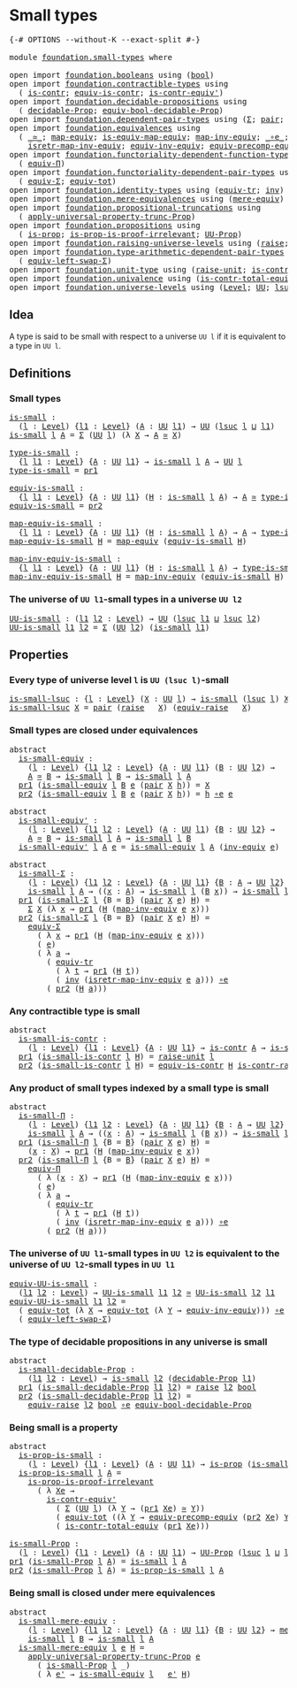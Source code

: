# Small types

<pre class="Agda"><a id="24" class="Symbol">{-#</a> <a id="28" class="Keyword">OPTIONS</a> <a id="36" class="Pragma">--without-K</a> <a id="48" class="Pragma">--exact-split</a> <a id="62" class="Symbol">#-}</a>

<a id="67" class="Keyword">module</a> <a id="74" href="foundation.small-types.html" class="Module">foundation.small-types</a> <a id="97" class="Keyword">where</a>

<a id="104" class="Keyword">open</a> <a id="109" class="Keyword">import</a> <a id="116" href="foundation.booleans.html" class="Module">foundation.booleans</a> <a id="136" class="Keyword">using</a> <a id="142" class="Symbol">(</a><a id="143" href="foundation.booleans.html#1170" class="Datatype">bool</a><a id="147" class="Symbol">)</a>
<a id="149" class="Keyword">open</a> <a id="154" class="Keyword">import</a> <a id="161" href="foundation.contractible-types.html" class="Module">foundation.contractible-types</a> <a id="191" class="Keyword">using</a>
  <a id="199" class="Symbol">(</a> <a id="201" href="foundation-core.contractible-types.html#1006" class="Function">is-contr</a><a id="209" class="Symbol">;</a> <a id="211" href="foundation-core.contractible-types.html#4311" class="Function">equiv-is-contr</a><a id="225" class="Symbol">;</a> <a id="227" href="foundation-core.contractible-types.html#3813" class="Function">is-contr-equiv&#39;</a><a id="242" class="Symbol">)</a>
<a id="244" class="Keyword">open</a> <a id="249" class="Keyword">import</a> <a id="256" href="foundation.decidable-propositions.html" class="Module">foundation.decidable-propositions</a> <a id="290" class="Keyword">using</a>
  <a id="298" class="Symbol">(</a> <a id="300" href="foundation.decidable-propositions.html#2018" class="Function">decidable-Prop</a><a id="314" class="Symbol">;</a> <a id="316" href="foundation.decidable-propositions.html#5320" class="Function">equiv-bool-decidable-Prop</a><a id="341" class="Symbol">)</a>
<a id="343" class="Keyword">open</a> <a id="348" class="Keyword">import</a> <a id="355" href="foundation.dependent-pair-types.html" class="Module">foundation.dependent-pair-types</a> <a id="387" class="Keyword">using</a> <a id="393" class="Symbol">(</a><a id="394" href="foundation-core.dependent-pair-types.html#515" class="Record">Σ</a><a id="395" class="Symbol">;</a> <a id="397" href="foundation-core.dependent-pair-types.html#588" class="InductiveConstructor">pair</a><a id="401" class="Symbol">;</a> <a id="403" href="foundation-core.dependent-pair-types.html#605" class="Field">pr1</a><a id="406" class="Symbol">;</a> <a id="408" href="foundation-core.dependent-pair-types.html#617" class="Field">pr2</a><a id="411" class="Symbol">)</a>
<a id="413" class="Keyword">open</a> <a id="418" class="Keyword">import</a> <a id="425" href="foundation.equivalences.html" class="Module">foundation.equivalences</a> <a id="449" class="Keyword">using</a>
  <a id="457" class="Symbol">(</a> <a id="459" href="foundation-core.equivalences.html#1621" class="Function Operator">_≃_</a><a id="462" class="Symbol">;</a> <a id="464" href="foundation-core.equivalences.html#1821" class="Function">map-equiv</a><a id="473" class="Symbol">;</a> <a id="475" href="foundation-core.equivalences.html#1876" class="Function">is-equiv-map-equiv</a><a id="493" class="Symbol">;</a> <a id="495" href="foundation-core.equivalences.html#5036" class="Function">map-inv-equiv</a><a id="508" class="Symbol">;</a> <a id="510" href="foundation-core.equivalences.html#7869" class="Function Operator">_∘e_</a><a id="514" class="Symbol">;</a> <a id="516" href="foundation-core.equivalences.html#5721" class="Function">inv-equiv</a><a id="525" class="Symbol">;</a>
    <a id="531" href="foundation-core.equivalences.html#5251" class="Function">isretr-map-inv-equiv</a><a id="551" class="Symbol">;</a> <a id="553" href="foundation.equivalences.html#15984" class="Function">equiv-inv-equiv</a><a id="568" class="Symbol">;</a> <a id="570" href="foundation.equivalences.html#17649" class="Function">equiv-precomp-equiv</a><a id="589" class="Symbol">)</a>
<a id="591" class="Keyword">open</a> <a id="596" class="Keyword">import</a> <a id="603" href="foundation.functoriality-dependent-function-types.html" class="Module">foundation.functoriality-dependent-function-types</a> <a id="653" class="Keyword">using</a>
  <a id="661" class="Symbol">(</a> <a id="663" href="foundation.functoriality-dependent-function-types.html#4227" class="Function">equiv-Π</a><a id="670" class="Symbol">)</a>
<a id="672" class="Keyword">open</a> <a id="677" class="Keyword">import</a> <a id="684" href="foundation.functoriality-dependent-pair-types.html" class="Module">foundation.functoriality-dependent-pair-types</a> <a id="730" class="Keyword">using</a>
  <a id="738" class="Symbol">(</a> <a id="740" href="foundation-core.functoriality-dependent-pair-types.html#10434" class="Function">equiv-Σ</a><a id="747" class="Symbol">;</a> <a id="749" href="foundation-core.functoriality-dependent-pair-types.html#6817" class="Function">equiv-tot</a><a id="758" class="Symbol">)</a>
<a id="760" class="Keyword">open</a> <a id="765" class="Keyword">import</a> <a id="772" href="foundation.identity-types.html" class="Module">foundation.identity-types</a> <a id="798" class="Keyword">using</a> <a id="804" class="Symbol">(</a><a id="805" href="foundation.identity-types.html#3840" class="Function">equiv-tr</a><a id="813" class="Symbol">;</a> <a id="815" href="foundation-core.identity-types.html#2729" class="Function">inv</a><a id="818" class="Symbol">)</a>
<a id="820" class="Keyword">open</a> <a id="825" class="Keyword">import</a> <a id="832" href="foundation.mere-equivalences.html" class="Module">foundation.mere-equivalences</a> <a id="861" class="Keyword">using</a> <a id="867" class="Symbol">(</a><a id="868" href="foundation.mere-equivalences.html#1402" class="Function">mere-equiv</a><a id="878" class="Symbol">)</a>
<a id="880" class="Keyword">open</a> <a id="885" class="Keyword">import</a> <a id="892" href="foundation.propositional-truncations.html" class="Module">foundation.propositional-truncations</a> <a id="929" class="Keyword">using</a>
  <a id="937" class="Symbol">(</a> <a id="939" href="foundation.propositional-truncations.html#5603" class="Function">apply-universal-property-trunc-Prop</a><a id="974" class="Symbol">)</a>
<a id="976" class="Keyword">open</a> <a id="981" class="Keyword">import</a> <a id="988" href="foundation.propositions.html" class="Module">foundation.propositions</a> <a id="1012" class="Keyword">using</a>
  <a id="1020" class="Symbol">(</a> <a id="1022" href="foundation-core.propositions.html#1309" class="Function">is-prop</a><a id="1029" class="Symbol">;</a> <a id="1031" href="foundation-core.propositions.html#3220" class="Function">is-prop-is-proof-irrelevant</a><a id="1058" class="Symbol">;</a> <a id="1060" href="foundation-core.propositions.html#1393" class="Function">UU-Prop</a><a id="1067" class="Symbol">)</a>
<a id="1069" class="Keyword">open</a> <a id="1074" class="Keyword">import</a> <a id="1081" href="foundation.raising-universe-levels.html" class="Module">foundation.raising-universe-levels</a> <a id="1116" class="Keyword">using</a> <a id="1122" class="Symbol">(</a><a id="1123" href="foundation.raising-universe-levels.html#964" class="Datatype">raise</a><a id="1128" class="Symbol">;</a> <a id="1130" href="foundation.raising-universe-levels.html#1541" class="Function">equiv-raise</a><a id="1141" class="Symbol">)</a>
<a id="1143" class="Keyword">open</a> <a id="1148" class="Keyword">import</a> <a id="1155" href="foundation.type-arithmetic-dependent-pair-types.html" class="Module">foundation.type-arithmetic-dependent-pair-types</a> <a id="1203" class="Keyword">using</a>
  <a id="1211" class="Symbol">(</a> <a id="1213" href="foundation-core.type-arithmetic-dependent-pair-types.html#10239" class="Function">equiv-left-swap-Σ</a><a id="1230" class="Symbol">)</a>
<a id="1232" class="Keyword">open</a> <a id="1237" class="Keyword">import</a> <a id="1244" href="foundation.unit-type.html" class="Module">foundation.unit-type</a> <a id="1265" class="Keyword">using</a> <a id="1271" class="Symbol">(</a><a id="1272" href="foundation.unit-type.html#1718" class="Function">raise-unit</a><a id="1282" class="Symbol">;</a> <a id="1284" href="foundation.unit-type.html#3278" class="Function">is-contr-raise-unit</a><a id="1303" class="Symbol">)</a>
<a id="1305" class="Keyword">open</a> <a id="1310" class="Keyword">import</a> <a id="1317" href="foundation.univalence.html" class="Module">foundation.univalence</a> <a id="1339" class="Keyword">using</a> <a id="1345" class="Symbol">(</a><a id="1346" href="foundation.univalence.html#1532" class="Function">is-contr-total-equiv</a><a id="1366" class="Symbol">)</a>
<a id="1368" class="Keyword">open</a> <a id="1373" class="Keyword">import</a> <a id="1380" href="foundation.universe-levels.html" class="Module">foundation.universe-levels</a> <a id="1407" class="Keyword">using</a> <a id="1413" class="Symbol">(</a><a id="1414" href="Agda.Primitive.html#597" class="Postulate">Level</a><a id="1419" class="Symbol">;</a> <a id="1421" href="foundation-core.universe-levels.html#235" class="Primitive">UU</a><a id="1423" class="Symbol">;</a> <a id="1425" href="Agda.Primitive.html#780" class="Primitive">lsuc</a><a id="1429" class="Symbol">;</a> <a id="1431" href="Agda.Primitive.html#810" class="Primitive Operator">_⊔_</a><a id="1434" class="Symbol">)</a>
</pre>
## Idea

A type is said to be small with respect to a universe `UU l` if it is equivalent to a type in `UU l`.

## Definitions

### Small types

<pre class="Agda"><a id="is-small"></a><a id="1594" href="foundation.small-types.html#1594" class="Function">is-small</a> <a id="1603" class="Symbol">:</a>
  <a id="1607" class="Symbol">(</a><a id="1608" href="foundation.small-types.html#1608" class="Bound">l</a> <a id="1610" class="Symbol">:</a> <a id="1612" href="Agda.Primitive.html#597" class="Postulate">Level</a><a id="1617" class="Symbol">)</a> <a id="1619" class="Symbol">{</a><a id="1620" href="foundation.small-types.html#1620" class="Bound">l1</a> <a id="1623" class="Symbol">:</a> <a id="1625" href="Agda.Primitive.html#597" class="Postulate">Level</a><a id="1630" class="Symbol">}</a> <a id="1632" class="Symbol">(</a><a id="1633" href="foundation.small-types.html#1633" class="Bound">A</a> <a id="1635" class="Symbol">:</a> <a id="1637" href="foundation-core.universe-levels.html#235" class="Primitive">UU</a> <a id="1640" href="foundation.small-types.html#1620" class="Bound">l1</a><a id="1642" class="Symbol">)</a> <a id="1644" class="Symbol">→</a> <a id="1646" href="foundation-core.universe-levels.html#235" class="Primitive">UU</a> <a id="1649" class="Symbol">(</a><a id="1650" href="Agda.Primitive.html#780" class="Primitive">lsuc</a> <a id="1655" href="foundation.small-types.html#1608" class="Bound">l</a> <a id="1657" href="Agda.Primitive.html#810" class="Primitive Operator">⊔</a> <a id="1659" href="foundation.small-types.html#1620" class="Bound">l1</a><a id="1661" class="Symbol">)</a>
<a id="1663" href="foundation.small-types.html#1594" class="Function">is-small</a> <a id="1672" href="foundation.small-types.html#1672" class="Bound">l</a> <a id="1674" href="foundation.small-types.html#1674" class="Bound">A</a> <a id="1676" class="Symbol">=</a> <a id="1678" href="foundation-core.dependent-pair-types.html#515" class="Record">Σ</a> <a id="1680" class="Symbol">(</a><a id="1681" href="foundation-core.universe-levels.html#235" class="Primitive">UU</a> <a id="1684" href="foundation.small-types.html#1672" class="Bound">l</a><a id="1685" class="Symbol">)</a> <a id="1687" class="Symbol">(λ</a> <a id="1690" href="foundation.small-types.html#1690" class="Bound">X</a> <a id="1692" class="Symbol">→</a> <a id="1694" href="foundation.small-types.html#1674" class="Bound">A</a> <a id="1696" href="foundation-core.equivalences.html#1621" class="Function Operator">≃</a> <a id="1698" href="foundation.small-types.html#1690" class="Bound">X</a><a id="1699" class="Symbol">)</a>

<a id="type-is-small"></a><a id="1702" href="foundation.small-types.html#1702" class="Function">type-is-small</a> <a id="1716" class="Symbol">:</a>
  <a id="1720" class="Symbol">{</a><a id="1721" href="foundation.small-types.html#1721" class="Bound">l</a> <a id="1723" href="foundation.small-types.html#1723" class="Bound">l1</a> <a id="1726" class="Symbol">:</a> <a id="1728" href="Agda.Primitive.html#597" class="Postulate">Level</a><a id="1733" class="Symbol">}</a> <a id="1735" class="Symbol">{</a><a id="1736" href="foundation.small-types.html#1736" class="Bound">A</a> <a id="1738" class="Symbol">:</a> <a id="1740" href="foundation-core.universe-levels.html#235" class="Primitive">UU</a> <a id="1743" href="foundation.small-types.html#1723" class="Bound">l1</a><a id="1745" class="Symbol">}</a> <a id="1747" class="Symbol">→</a> <a id="1749" href="foundation.small-types.html#1594" class="Function">is-small</a> <a id="1758" href="foundation.small-types.html#1721" class="Bound">l</a> <a id="1760" href="foundation.small-types.html#1736" class="Bound">A</a> <a id="1762" class="Symbol">→</a> <a id="1764" href="foundation-core.universe-levels.html#235" class="Primitive">UU</a> <a id="1767" href="foundation.small-types.html#1721" class="Bound">l</a>
<a id="1769" href="foundation.small-types.html#1702" class="Function">type-is-small</a> <a id="1783" class="Symbol">=</a> <a id="1785" href="foundation-core.dependent-pair-types.html#605" class="Field">pr1</a>

<a id="equiv-is-small"></a><a id="1790" href="foundation.small-types.html#1790" class="Function">equiv-is-small</a> <a id="1805" class="Symbol">:</a>
  <a id="1809" class="Symbol">{</a><a id="1810" href="foundation.small-types.html#1810" class="Bound">l</a> <a id="1812" href="foundation.small-types.html#1812" class="Bound">l1</a> <a id="1815" class="Symbol">:</a> <a id="1817" href="Agda.Primitive.html#597" class="Postulate">Level</a><a id="1822" class="Symbol">}</a> <a id="1824" class="Symbol">{</a><a id="1825" href="foundation.small-types.html#1825" class="Bound">A</a> <a id="1827" class="Symbol">:</a> <a id="1829" href="foundation-core.universe-levels.html#235" class="Primitive">UU</a> <a id="1832" href="foundation.small-types.html#1812" class="Bound">l1</a><a id="1834" class="Symbol">}</a> <a id="1836" class="Symbol">(</a><a id="1837" href="foundation.small-types.html#1837" class="Bound">H</a> <a id="1839" class="Symbol">:</a> <a id="1841" href="foundation.small-types.html#1594" class="Function">is-small</a> <a id="1850" href="foundation.small-types.html#1810" class="Bound">l</a> <a id="1852" href="foundation.small-types.html#1825" class="Bound">A</a><a id="1853" class="Symbol">)</a> <a id="1855" class="Symbol">→</a> <a id="1857" href="foundation.small-types.html#1825" class="Bound">A</a> <a id="1859" href="foundation-core.equivalences.html#1621" class="Function Operator">≃</a> <a id="1861" href="foundation.small-types.html#1702" class="Function">type-is-small</a> <a id="1875" href="foundation.small-types.html#1837" class="Bound">H</a>
<a id="1877" href="foundation.small-types.html#1790" class="Function">equiv-is-small</a> <a id="1892" class="Symbol">=</a> <a id="1894" href="foundation-core.dependent-pair-types.html#617" class="Field">pr2</a>

<a id="map-equiv-is-small"></a><a id="1899" href="foundation.small-types.html#1899" class="Function">map-equiv-is-small</a> <a id="1918" class="Symbol">:</a>
  <a id="1922" class="Symbol">{</a><a id="1923" href="foundation.small-types.html#1923" class="Bound">l</a> <a id="1925" href="foundation.small-types.html#1925" class="Bound">l1</a> <a id="1928" class="Symbol">:</a> <a id="1930" href="Agda.Primitive.html#597" class="Postulate">Level</a><a id="1935" class="Symbol">}</a> <a id="1937" class="Symbol">{</a><a id="1938" href="foundation.small-types.html#1938" class="Bound">A</a> <a id="1940" class="Symbol">:</a> <a id="1942" href="foundation-core.universe-levels.html#235" class="Primitive">UU</a> <a id="1945" href="foundation.small-types.html#1925" class="Bound">l1</a><a id="1947" class="Symbol">}</a> <a id="1949" class="Symbol">(</a><a id="1950" href="foundation.small-types.html#1950" class="Bound">H</a> <a id="1952" class="Symbol">:</a> <a id="1954" href="foundation.small-types.html#1594" class="Function">is-small</a> <a id="1963" href="foundation.small-types.html#1923" class="Bound">l</a> <a id="1965" href="foundation.small-types.html#1938" class="Bound">A</a><a id="1966" class="Symbol">)</a> <a id="1968" class="Symbol">→</a> <a id="1970" href="foundation.small-types.html#1938" class="Bound">A</a> <a id="1972" class="Symbol">→</a> <a id="1974" href="foundation.small-types.html#1702" class="Function">type-is-small</a> <a id="1988" href="foundation.small-types.html#1950" class="Bound">H</a>
<a id="1990" href="foundation.small-types.html#1899" class="Function">map-equiv-is-small</a> <a id="2009" href="foundation.small-types.html#2009" class="Bound">H</a> <a id="2011" class="Symbol">=</a> <a id="2013" href="foundation-core.equivalences.html#1821" class="Function">map-equiv</a> <a id="2023" class="Symbol">(</a><a id="2024" href="foundation.small-types.html#1790" class="Function">equiv-is-small</a> <a id="2039" href="foundation.small-types.html#2009" class="Bound">H</a><a id="2040" class="Symbol">)</a>

<a id="map-inv-equiv-is-small"></a><a id="2043" href="foundation.small-types.html#2043" class="Function">map-inv-equiv-is-small</a> <a id="2066" class="Symbol">:</a>
  <a id="2070" class="Symbol">{</a><a id="2071" href="foundation.small-types.html#2071" class="Bound">l</a> <a id="2073" href="foundation.small-types.html#2073" class="Bound">l1</a> <a id="2076" class="Symbol">:</a> <a id="2078" href="Agda.Primitive.html#597" class="Postulate">Level</a><a id="2083" class="Symbol">}</a> <a id="2085" class="Symbol">{</a><a id="2086" href="foundation.small-types.html#2086" class="Bound">A</a> <a id="2088" class="Symbol">:</a> <a id="2090" href="foundation-core.universe-levels.html#235" class="Primitive">UU</a> <a id="2093" href="foundation.small-types.html#2073" class="Bound">l1</a><a id="2095" class="Symbol">}</a> <a id="2097" class="Symbol">(</a><a id="2098" href="foundation.small-types.html#2098" class="Bound">H</a> <a id="2100" class="Symbol">:</a> <a id="2102" href="foundation.small-types.html#1594" class="Function">is-small</a> <a id="2111" href="foundation.small-types.html#2071" class="Bound">l</a> <a id="2113" href="foundation.small-types.html#2086" class="Bound">A</a><a id="2114" class="Symbol">)</a> <a id="2116" class="Symbol">→</a> <a id="2118" href="foundation.small-types.html#1702" class="Function">type-is-small</a> <a id="2132" href="foundation.small-types.html#2098" class="Bound">H</a> <a id="2134" class="Symbol">→</a> <a id="2136" href="foundation.small-types.html#2086" class="Bound">A</a>
<a id="2138" href="foundation.small-types.html#2043" class="Function">map-inv-equiv-is-small</a> <a id="2161" href="foundation.small-types.html#2161" class="Bound">H</a> <a id="2163" class="Symbol">=</a> <a id="2165" href="foundation-core.equivalences.html#5036" class="Function">map-inv-equiv</a> <a id="2179" class="Symbol">(</a><a id="2180" href="foundation.small-types.html#1790" class="Function">equiv-is-small</a> <a id="2195" href="foundation.small-types.html#2161" class="Bound">H</a><a id="2196" class="Symbol">)</a>
</pre>
### The universe of `UU l1`-small types in a universe `UU l2`

<pre class="Agda"><a id="UU-is-small"></a><a id="2274" href="foundation.small-types.html#2274" class="Function">UU-is-small</a> <a id="2286" class="Symbol">:</a> <a id="2288" class="Symbol">(</a><a id="2289" href="foundation.small-types.html#2289" class="Bound">l1</a> <a id="2292" href="foundation.small-types.html#2292" class="Bound">l2</a> <a id="2295" class="Symbol">:</a> <a id="2297" href="Agda.Primitive.html#597" class="Postulate">Level</a><a id="2302" class="Symbol">)</a> <a id="2304" class="Symbol">→</a> <a id="2306" href="foundation-core.universe-levels.html#235" class="Primitive">UU</a> <a id="2309" class="Symbol">(</a><a id="2310" href="Agda.Primitive.html#780" class="Primitive">lsuc</a> <a id="2315" href="foundation.small-types.html#2289" class="Bound">l1</a> <a id="2318" href="Agda.Primitive.html#810" class="Primitive Operator">⊔</a> <a id="2320" href="Agda.Primitive.html#780" class="Primitive">lsuc</a> <a id="2325" href="foundation.small-types.html#2292" class="Bound">l2</a><a id="2327" class="Symbol">)</a>
<a id="2329" href="foundation.small-types.html#2274" class="Function">UU-is-small</a> <a id="2341" href="foundation.small-types.html#2341" class="Bound">l1</a> <a id="2344" href="foundation.small-types.html#2344" class="Bound">l2</a> <a id="2347" class="Symbol">=</a> <a id="2349" href="foundation-core.dependent-pair-types.html#515" class="Record">Σ</a> <a id="2351" class="Symbol">(</a><a id="2352" href="foundation-core.universe-levels.html#235" class="Primitive">UU</a> <a id="2355" href="foundation.small-types.html#2344" class="Bound">l2</a><a id="2357" class="Symbol">)</a> <a id="2359" class="Symbol">(</a><a id="2360" href="foundation.small-types.html#1594" class="Function">is-small</a> <a id="2369" href="foundation.small-types.html#2341" class="Bound">l1</a><a id="2371" class="Symbol">)</a>
</pre>
## Properties

### Every type of universe level `l` is `UU (lsuc l)`-small

<pre class="Agda"><a id="is-small-lsuc"></a><a id="2462" href="foundation.small-types.html#2462" class="Function">is-small-lsuc</a> <a id="2476" class="Symbol">:</a> <a id="2478" class="Symbol">{</a><a id="2479" href="foundation.small-types.html#2479" class="Bound">l</a> <a id="2481" class="Symbol">:</a> <a id="2483" href="Agda.Primitive.html#597" class="Postulate">Level</a><a id="2488" class="Symbol">}</a> <a id="2490" class="Symbol">(</a><a id="2491" href="foundation.small-types.html#2491" class="Bound">X</a> <a id="2493" class="Symbol">:</a> <a id="2495" href="foundation-core.universe-levels.html#235" class="Primitive">UU</a> <a id="2498" href="foundation.small-types.html#2479" class="Bound">l</a><a id="2499" class="Symbol">)</a> <a id="2501" class="Symbol">→</a> <a id="2503" href="foundation.small-types.html#1594" class="Function">is-small</a> <a id="2512" class="Symbol">(</a><a id="2513" href="Agda.Primitive.html#780" class="Primitive">lsuc</a> <a id="2518" href="foundation.small-types.html#2479" class="Bound">l</a><a id="2519" class="Symbol">)</a> <a id="2521" href="foundation.small-types.html#2491" class="Bound">X</a>
<a id="2523" href="foundation.small-types.html#2462" class="Function">is-small-lsuc</a> <a id="2537" href="foundation.small-types.html#2537" class="Bound">X</a> <a id="2539" class="Symbol">=</a> <a id="2541" href="foundation-core.dependent-pair-types.html#588" class="InductiveConstructor">pair</a> <a id="2546" class="Symbol">(</a><a id="2547" href="foundation.raising-universe-levels.html#964" class="Datatype">raise</a> <a id="2553" class="Symbol">_</a> <a id="2555" href="foundation.small-types.html#2537" class="Bound">X</a><a id="2556" class="Symbol">)</a> <a id="2558" class="Symbol">(</a><a id="2559" href="foundation.raising-universe-levels.html#1541" class="Function">equiv-raise</a> <a id="2571" class="Symbol">_</a> <a id="2573" href="foundation.small-types.html#2537" class="Bound">X</a><a id="2574" class="Symbol">)</a>
</pre>
### Small types are closed under equivalences

<pre class="Agda"><a id="2636" class="Keyword">abstract</a>
  <a id="is-small-equiv"></a><a id="2647" href="foundation.small-types.html#2647" class="Function">is-small-equiv</a> <a id="2662" class="Symbol">:</a>
    <a id="2668" class="Symbol">(</a><a id="2669" href="foundation.small-types.html#2669" class="Bound">l</a> <a id="2671" class="Symbol">:</a> <a id="2673" href="Agda.Primitive.html#597" class="Postulate">Level</a><a id="2678" class="Symbol">)</a> <a id="2680" class="Symbol">{</a><a id="2681" href="foundation.small-types.html#2681" class="Bound">l1</a> <a id="2684" href="foundation.small-types.html#2684" class="Bound">l2</a> <a id="2687" class="Symbol">:</a> <a id="2689" href="Agda.Primitive.html#597" class="Postulate">Level</a><a id="2694" class="Symbol">}</a> <a id="2696" class="Symbol">{</a><a id="2697" href="foundation.small-types.html#2697" class="Bound">A</a> <a id="2699" class="Symbol">:</a> <a id="2701" href="foundation-core.universe-levels.html#235" class="Primitive">UU</a> <a id="2704" href="foundation.small-types.html#2681" class="Bound">l1</a><a id="2706" class="Symbol">}</a> <a id="2708" class="Symbol">(</a><a id="2709" href="foundation.small-types.html#2709" class="Bound">B</a> <a id="2711" class="Symbol">:</a> <a id="2713" href="foundation-core.universe-levels.html#235" class="Primitive">UU</a> <a id="2716" href="foundation.small-types.html#2684" class="Bound">l2</a><a id="2718" class="Symbol">)</a> <a id="2720" class="Symbol">→</a>
    <a id="2726" href="foundation.small-types.html#2697" class="Bound">A</a> <a id="2728" href="foundation-core.equivalences.html#1621" class="Function Operator">≃</a> <a id="2730" href="foundation.small-types.html#2709" class="Bound">B</a> <a id="2732" class="Symbol">→</a> <a id="2734" href="foundation.small-types.html#1594" class="Function">is-small</a> <a id="2743" href="foundation.small-types.html#2669" class="Bound">l</a> <a id="2745" href="foundation.small-types.html#2709" class="Bound">B</a> <a id="2747" class="Symbol">→</a> <a id="2749" href="foundation.small-types.html#1594" class="Function">is-small</a> <a id="2758" href="foundation.small-types.html#2669" class="Bound">l</a> <a id="2760" href="foundation.small-types.html#2697" class="Bound">A</a>
  <a id="2764" href="foundation-core.dependent-pair-types.html#605" class="Field">pr1</a> <a id="2768" class="Symbol">(</a><a id="2769" href="foundation.small-types.html#2647" class="Function">is-small-equiv</a> <a id="2784" href="foundation.small-types.html#2784" class="Bound">l</a> <a id="2786" href="foundation.small-types.html#2786" class="Bound">B</a> <a id="2788" href="foundation.small-types.html#2788" class="Bound">e</a> <a id="2790" class="Symbol">(</a><a id="2791" href="foundation-core.dependent-pair-types.html#588" class="InductiveConstructor">pair</a> <a id="2796" href="foundation.small-types.html#2796" class="Bound">X</a> <a id="2798" href="foundation.small-types.html#2798" class="Bound">h</a><a id="2799" class="Symbol">))</a> <a id="2802" class="Symbol">=</a> <a id="2804" href="foundation.small-types.html#2796" class="Bound">X</a>
  <a id="2808" href="foundation-core.dependent-pair-types.html#617" class="Field">pr2</a> <a id="2812" class="Symbol">(</a><a id="2813" href="foundation.small-types.html#2647" class="Function">is-small-equiv</a> <a id="2828" href="foundation.small-types.html#2828" class="Bound">l</a> <a id="2830" href="foundation.small-types.html#2830" class="Bound">B</a> <a id="2832" href="foundation.small-types.html#2832" class="Bound">e</a> <a id="2834" class="Symbol">(</a><a id="2835" href="foundation-core.dependent-pair-types.html#588" class="InductiveConstructor">pair</a> <a id="2840" href="foundation.small-types.html#2840" class="Bound">X</a> <a id="2842" href="foundation.small-types.html#2842" class="Bound">h</a><a id="2843" class="Symbol">))</a> <a id="2846" class="Symbol">=</a> <a id="2848" href="foundation.small-types.html#2842" class="Bound">h</a> <a id="2850" href="foundation-core.equivalences.html#7869" class="Function Operator">∘e</a> <a id="2853" href="foundation.small-types.html#2832" class="Bound">e</a>

<a id="2856" class="Keyword">abstract</a>
  <a id="is-small-equiv&#39;"></a><a id="2867" href="foundation.small-types.html#2867" class="Function">is-small-equiv&#39;</a> <a id="2883" class="Symbol">:</a>
    <a id="2889" class="Symbol">(</a><a id="2890" href="foundation.small-types.html#2890" class="Bound">l</a> <a id="2892" class="Symbol">:</a> <a id="2894" href="Agda.Primitive.html#597" class="Postulate">Level</a><a id="2899" class="Symbol">)</a> <a id="2901" class="Symbol">{</a><a id="2902" href="foundation.small-types.html#2902" class="Bound">l1</a> <a id="2905" href="foundation.small-types.html#2905" class="Bound">l2</a> <a id="2908" class="Symbol">:</a> <a id="2910" href="Agda.Primitive.html#597" class="Postulate">Level</a><a id="2915" class="Symbol">}</a> <a id="2917" class="Symbol">(</a><a id="2918" href="foundation.small-types.html#2918" class="Bound">A</a> <a id="2920" class="Symbol">:</a> <a id="2922" href="foundation-core.universe-levels.html#235" class="Primitive">UU</a> <a id="2925" href="foundation.small-types.html#2902" class="Bound">l1</a><a id="2927" class="Symbol">)</a> <a id="2929" class="Symbol">{</a><a id="2930" href="foundation.small-types.html#2930" class="Bound">B</a> <a id="2932" class="Symbol">:</a> <a id="2934" href="foundation-core.universe-levels.html#235" class="Primitive">UU</a> <a id="2937" href="foundation.small-types.html#2905" class="Bound">l2</a><a id="2939" class="Symbol">}</a> <a id="2941" class="Symbol">→</a>
    <a id="2947" href="foundation.small-types.html#2918" class="Bound">A</a> <a id="2949" href="foundation-core.equivalences.html#1621" class="Function Operator">≃</a> <a id="2951" href="foundation.small-types.html#2930" class="Bound">B</a> <a id="2953" class="Symbol">→</a> <a id="2955" href="foundation.small-types.html#1594" class="Function">is-small</a> <a id="2964" href="foundation.small-types.html#2890" class="Bound">l</a> <a id="2966" href="foundation.small-types.html#2918" class="Bound">A</a> <a id="2968" class="Symbol">→</a> <a id="2970" href="foundation.small-types.html#1594" class="Function">is-small</a> <a id="2979" href="foundation.small-types.html#2890" class="Bound">l</a> <a id="2981" href="foundation.small-types.html#2930" class="Bound">B</a>
  <a id="2985" href="foundation.small-types.html#2867" class="Function">is-small-equiv&#39;</a> <a id="3001" href="foundation.small-types.html#3001" class="Bound">l</a> <a id="3003" href="foundation.small-types.html#3003" class="Bound">A</a> <a id="3005" href="foundation.small-types.html#3005" class="Bound">e</a> <a id="3007" class="Symbol">=</a> <a id="3009" href="foundation.small-types.html#2647" class="Function">is-small-equiv</a> <a id="3024" href="foundation.small-types.html#3001" class="Bound">l</a> <a id="3026" href="foundation.small-types.html#3003" class="Bound">A</a> <a id="3028" class="Symbol">(</a><a id="3029" href="foundation-core.equivalences.html#5721" class="Function">inv-equiv</a> <a id="3039" href="foundation.small-types.html#3005" class="Bound">e</a><a id="3040" class="Symbol">)</a>

<a id="3043" class="Keyword">abstract</a>
  <a id="is-small-Σ"></a><a id="3054" href="foundation.small-types.html#3054" class="Function">is-small-Σ</a> <a id="3065" class="Symbol">:</a>
    <a id="3071" class="Symbol">(</a><a id="3072" href="foundation.small-types.html#3072" class="Bound">l</a> <a id="3074" class="Symbol">:</a> <a id="3076" href="Agda.Primitive.html#597" class="Postulate">Level</a><a id="3081" class="Symbol">)</a> <a id="3083" class="Symbol">{</a><a id="3084" href="foundation.small-types.html#3084" class="Bound">l1</a> <a id="3087" href="foundation.small-types.html#3087" class="Bound">l2</a> <a id="3090" class="Symbol">:</a> <a id="3092" href="Agda.Primitive.html#597" class="Postulate">Level</a><a id="3097" class="Symbol">}</a> <a id="3099" class="Symbol">{</a><a id="3100" href="foundation.small-types.html#3100" class="Bound">A</a> <a id="3102" class="Symbol">:</a> <a id="3104" href="foundation-core.universe-levels.html#235" class="Primitive">UU</a> <a id="3107" href="foundation.small-types.html#3084" class="Bound">l1</a><a id="3109" class="Symbol">}</a> <a id="3111" class="Symbol">{</a><a id="3112" href="foundation.small-types.html#3112" class="Bound">B</a> <a id="3114" class="Symbol">:</a> <a id="3116" href="foundation.small-types.html#3100" class="Bound">A</a> <a id="3118" class="Symbol">→</a> <a id="3120" href="foundation-core.universe-levels.html#235" class="Primitive">UU</a> <a id="3123" href="foundation.small-types.html#3087" class="Bound">l2</a><a id="3125" class="Symbol">}</a> <a id="3127" class="Symbol">→</a>
    <a id="3133" href="foundation.small-types.html#1594" class="Function">is-small</a> <a id="3142" href="foundation.small-types.html#3072" class="Bound">l</a> <a id="3144" href="foundation.small-types.html#3100" class="Bound">A</a> <a id="3146" class="Symbol">→</a> <a id="3148" class="Symbol">((</a><a id="3150" href="foundation.small-types.html#3150" class="Bound">x</a> <a id="3152" class="Symbol">:</a> <a id="3154" href="foundation.small-types.html#3100" class="Bound">A</a><a id="3155" class="Symbol">)</a> <a id="3157" class="Symbol">→</a> <a id="3159" href="foundation.small-types.html#1594" class="Function">is-small</a> <a id="3168" href="foundation.small-types.html#3072" class="Bound">l</a> <a id="3170" class="Symbol">(</a><a id="3171" href="foundation.small-types.html#3112" class="Bound">B</a> <a id="3173" href="foundation.small-types.html#3150" class="Bound">x</a><a id="3174" class="Symbol">))</a> <a id="3177" class="Symbol">→</a> <a id="3179" href="foundation.small-types.html#1594" class="Function">is-small</a> <a id="3188" href="foundation.small-types.html#3072" class="Bound">l</a> <a id="3190" class="Symbol">(</a><a id="3191" href="foundation-core.dependent-pair-types.html#515" class="Record">Σ</a> <a id="3193" href="foundation.small-types.html#3100" class="Bound">A</a> <a id="3195" href="foundation.small-types.html#3112" class="Bound">B</a><a id="3196" class="Symbol">)</a>
  <a id="3200" href="foundation-core.dependent-pair-types.html#605" class="Field">pr1</a> <a id="3204" class="Symbol">(</a><a id="3205" href="foundation.small-types.html#3054" class="Function">is-small-Σ</a> <a id="3216" href="foundation.small-types.html#3216" class="Bound">l</a> <a id="3218" class="Symbol">{</a><a id="3219" class="Argument">B</a> <a id="3221" class="Symbol">=</a> <a id="3223" href="foundation.small-types.html#3223" class="Bound">B</a><a id="3224" class="Symbol">}</a> <a id="3226" class="Symbol">(</a><a id="3227" href="foundation-core.dependent-pair-types.html#588" class="InductiveConstructor">pair</a> <a id="3232" href="foundation.small-types.html#3232" class="Bound">X</a> <a id="3234" href="foundation.small-types.html#3234" class="Bound">e</a><a id="3235" class="Symbol">)</a> <a id="3237" href="foundation.small-types.html#3237" class="Bound">H</a><a id="3238" class="Symbol">)</a> <a id="3240" class="Symbol">=</a>
    <a id="3246" href="foundation-core.dependent-pair-types.html#515" class="Record">Σ</a> <a id="3248" href="foundation.small-types.html#3232" class="Bound">X</a> <a id="3250" class="Symbol">(λ</a> <a id="3253" href="foundation.small-types.html#3253" class="Bound">x</a> <a id="3255" class="Symbol">→</a> <a id="3257" href="foundation-core.dependent-pair-types.html#605" class="Field">pr1</a> <a id="3261" class="Symbol">(</a><a id="3262" href="foundation.small-types.html#3237" class="Bound">H</a> <a id="3264" class="Symbol">(</a><a id="3265" href="foundation-core.equivalences.html#5036" class="Function">map-inv-equiv</a> <a id="3279" href="foundation.small-types.html#3234" class="Bound">e</a> <a id="3281" href="foundation.small-types.html#3253" class="Bound">x</a><a id="3282" class="Symbol">)))</a>
  <a id="3288" href="foundation-core.dependent-pair-types.html#617" class="Field">pr2</a> <a id="3292" class="Symbol">(</a><a id="3293" href="foundation.small-types.html#3054" class="Function">is-small-Σ</a> <a id="3304" href="foundation.small-types.html#3304" class="Bound">l</a> <a id="3306" class="Symbol">{</a><a id="3307" class="Argument">B</a> <a id="3309" class="Symbol">=</a> <a id="3311" href="foundation.small-types.html#3311" class="Bound">B</a><a id="3312" class="Symbol">}</a> <a id="3314" class="Symbol">(</a><a id="3315" href="foundation-core.dependent-pair-types.html#588" class="InductiveConstructor">pair</a> <a id="3320" href="foundation.small-types.html#3320" class="Bound">X</a> <a id="3322" href="foundation.small-types.html#3322" class="Bound">e</a><a id="3323" class="Symbol">)</a> <a id="3325" href="foundation.small-types.html#3325" class="Bound">H</a><a id="3326" class="Symbol">)</a> <a id="3328" class="Symbol">=</a>
    <a id="3334" href="foundation-core.functoriality-dependent-pair-types.html#10434" class="Function">equiv-Σ</a>
      <a id="3348" class="Symbol">(</a> <a id="3350" class="Symbol">λ</a> <a id="3352" href="foundation.small-types.html#3352" class="Bound">x</a> <a id="3354" class="Symbol">→</a> <a id="3356" href="foundation-core.dependent-pair-types.html#605" class="Field">pr1</a> <a id="3360" class="Symbol">(</a><a id="3361" href="foundation.small-types.html#3325" class="Bound">H</a> <a id="3363" class="Symbol">(</a><a id="3364" href="foundation-core.equivalences.html#5036" class="Function">map-inv-equiv</a> <a id="3378" href="foundation.small-types.html#3322" class="Bound">e</a> <a id="3380" href="foundation.small-types.html#3352" class="Bound">x</a><a id="3381" class="Symbol">)))</a>
      <a id="3391" class="Symbol">(</a> <a id="3393" href="foundation.small-types.html#3322" class="Bound">e</a><a id="3394" class="Symbol">)</a>
      <a id="3402" class="Symbol">(</a> <a id="3404" class="Symbol">λ</a> <a id="3406" href="foundation.small-types.html#3406" class="Bound">a</a> <a id="3408" class="Symbol">→</a>
        <a id="3418" class="Symbol">(</a> <a id="3420" href="foundation.identity-types.html#3840" class="Function">equiv-tr</a>
          <a id="3439" class="Symbol">(</a> <a id="3441" class="Symbol">λ</a> <a id="3443" href="foundation.small-types.html#3443" class="Bound">t</a> <a id="3445" class="Symbol">→</a> <a id="3447" href="foundation-core.dependent-pair-types.html#605" class="Field">pr1</a> <a id="3451" class="Symbol">(</a><a id="3452" href="foundation.small-types.html#3325" class="Bound">H</a> <a id="3454" href="foundation.small-types.html#3443" class="Bound">t</a><a id="3455" class="Symbol">))</a>
          <a id="3468" class="Symbol">(</a> <a id="3470" href="foundation-core.identity-types.html#2729" class="Function">inv</a> <a id="3474" class="Symbol">(</a><a id="3475" href="foundation-core.equivalences.html#5251" class="Function">isretr-map-inv-equiv</a> <a id="3496" href="foundation.small-types.html#3322" class="Bound">e</a> <a id="3498" href="foundation.small-types.html#3406" class="Bound">a</a><a id="3499" class="Symbol">)))</a> <a id="3503" href="foundation-core.equivalences.html#7869" class="Function Operator">∘e</a>
        <a id="3514" class="Symbol">(</a> <a id="3516" href="foundation-core.dependent-pair-types.html#617" class="Field">pr2</a> <a id="3520" class="Symbol">(</a><a id="3521" href="foundation.small-types.html#3325" class="Bound">H</a> <a id="3523" href="foundation.small-types.html#3406" class="Bound">a</a><a id="3524" class="Symbol">)))</a>
</pre>
### Any contractible type is small

<pre class="Agda"><a id="3577" class="Keyword">abstract</a>
  <a id="is-small-is-contr"></a><a id="3588" href="foundation.small-types.html#3588" class="Function">is-small-is-contr</a> <a id="3606" class="Symbol">:</a>
    <a id="3612" class="Symbol">(</a><a id="3613" href="foundation.small-types.html#3613" class="Bound">l</a> <a id="3615" class="Symbol">:</a> <a id="3617" href="Agda.Primitive.html#597" class="Postulate">Level</a><a id="3622" class="Symbol">)</a> <a id="3624" class="Symbol">{</a><a id="3625" href="foundation.small-types.html#3625" class="Bound">l1</a> <a id="3628" class="Symbol">:</a> <a id="3630" href="Agda.Primitive.html#597" class="Postulate">Level</a><a id="3635" class="Symbol">}</a> <a id="3637" class="Symbol">{</a><a id="3638" href="foundation.small-types.html#3638" class="Bound">A</a> <a id="3640" class="Symbol">:</a> <a id="3642" href="foundation-core.universe-levels.html#235" class="Primitive">UU</a> <a id="3645" href="foundation.small-types.html#3625" class="Bound">l1</a><a id="3647" class="Symbol">}</a> <a id="3649" class="Symbol">→</a> <a id="3651" href="foundation-core.contractible-types.html#1006" class="Function">is-contr</a> <a id="3660" href="foundation.small-types.html#3638" class="Bound">A</a> <a id="3662" class="Symbol">→</a> <a id="3664" href="foundation.small-types.html#1594" class="Function">is-small</a> <a id="3673" href="foundation.small-types.html#3613" class="Bound">l</a> <a id="3675" href="foundation.small-types.html#3638" class="Bound">A</a>
  <a id="3679" href="foundation-core.dependent-pair-types.html#605" class="Field">pr1</a> <a id="3683" class="Symbol">(</a><a id="3684" href="foundation.small-types.html#3588" class="Function">is-small-is-contr</a> <a id="3702" href="foundation.small-types.html#3702" class="Bound">l</a> <a id="3704" href="foundation.small-types.html#3704" class="Bound">H</a><a id="3705" class="Symbol">)</a> <a id="3707" class="Symbol">=</a> <a id="3709" href="foundation.unit-type.html#1718" class="Function">raise-unit</a> <a id="3720" href="foundation.small-types.html#3702" class="Bound">l</a>
  <a id="3724" href="foundation-core.dependent-pair-types.html#617" class="Field">pr2</a> <a id="3728" class="Symbol">(</a><a id="3729" href="foundation.small-types.html#3588" class="Function">is-small-is-contr</a> <a id="3747" href="foundation.small-types.html#3747" class="Bound">l</a> <a id="3749" href="foundation.small-types.html#3749" class="Bound">H</a><a id="3750" class="Symbol">)</a> <a id="3752" class="Symbol">=</a> <a id="3754" href="foundation-core.contractible-types.html#4311" class="Function">equiv-is-contr</a> <a id="3769" href="foundation.small-types.html#3749" class="Bound">H</a> <a id="3771" href="foundation.unit-type.html#3278" class="Function">is-contr-raise-unit</a>
</pre>
### Any product of small types indexed by a small type is small

<pre class="Agda"><a id="3869" class="Keyword">abstract</a>
  <a id="is-small-Π"></a><a id="3880" href="foundation.small-types.html#3880" class="Function">is-small-Π</a> <a id="3891" class="Symbol">:</a>
    <a id="3897" class="Symbol">(</a><a id="3898" href="foundation.small-types.html#3898" class="Bound">l</a> <a id="3900" class="Symbol">:</a> <a id="3902" href="Agda.Primitive.html#597" class="Postulate">Level</a><a id="3907" class="Symbol">)</a> <a id="3909" class="Symbol">{</a><a id="3910" href="foundation.small-types.html#3910" class="Bound">l1</a> <a id="3913" href="foundation.small-types.html#3913" class="Bound">l2</a> <a id="3916" class="Symbol">:</a> <a id="3918" href="Agda.Primitive.html#597" class="Postulate">Level</a><a id="3923" class="Symbol">}</a> <a id="3925" class="Symbol">{</a><a id="3926" href="foundation.small-types.html#3926" class="Bound">A</a> <a id="3928" class="Symbol">:</a> <a id="3930" href="foundation-core.universe-levels.html#235" class="Primitive">UU</a> <a id="3933" href="foundation.small-types.html#3910" class="Bound">l1</a><a id="3935" class="Symbol">}</a> <a id="3937" class="Symbol">{</a><a id="3938" href="foundation.small-types.html#3938" class="Bound">B</a> <a id="3940" class="Symbol">:</a> <a id="3942" href="foundation.small-types.html#3926" class="Bound">A</a> <a id="3944" class="Symbol">→</a> <a id="3946" href="foundation-core.universe-levels.html#235" class="Primitive">UU</a> <a id="3949" href="foundation.small-types.html#3913" class="Bound">l2</a><a id="3951" class="Symbol">}</a> <a id="3953" class="Symbol">→</a>
    <a id="3959" href="foundation.small-types.html#1594" class="Function">is-small</a> <a id="3968" href="foundation.small-types.html#3898" class="Bound">l</a> <a id="3970" href="foundation.small-types.html#3926" class="Bound">A</a> <a id="3972" class="Symbol">→</a> <a id="3974" class="Symbol">((</a><a id="3976" href="foundation.small-types.html#3976" class="Bound">x</a> <a id="3978" class="Symbol">:</a> <a id="3980" href="foundation.small-types.html#3926" class="Bound">A</a><a id="3981" class="Symbol">)</a> <a id="3983" class="Symbol">→</a> <a id="3985" href="foundation.small-types.html#1594" class="Function">is-small</a> <a id="3994" href="foundation.small-types.html#3898" class="Bound">l</a> <a id="3996" class="Symbol">(</a><a id="3997" href="foundation.small-types.html#3938" class="Bound">B</a> <a id="3999" href="foundation.small-types.html#3976" class="Bound">x</a><a id="4000" class="Symbol">))</a> <a id="4003" class="Symbol">→</a> <a id="4005" href="foundation.small-types.html#1594" class="Function">is-small</a> <a id="4014" href="foundation.small-types.html#3898" class="Bound">l</a> <a id="4016" class="Symbol">((</a><a id="4018" href="foundation.small-types.html#4018" class="Bound">x</a> <a id="4020" class="Symbol">:</a> <a id="4022" href="foundation.small-types.html#3926" class="Bound">A</a><a id="4023" class="Symbol">)</a> <a id="4025" class="Symbol">→</a> <a id="4027" href="foundation.small-types.html#3938" class="Bound">B</a> <a id="4029" href="foundation.small-types.html#4018" class="Bound">x</a><a id="4030" class="Symbol">)</a>
  <a id="4034" href="foundation-core.dependent-pair-types.html#605" class="Field">pr1</a> <a id="4038" class="Symbol">(</a><a id="4039" href="foundation.small-types.html#3880" class="Function">is-small-Π</a> <a id="4050" href="foundation.small-types.html#4050" class="Bound">l</a> <a id="4052" class="Symbol">{</a><a id="4053" class="Argument">B</a> <a id="4055" class="Symbol">=</a> <a id="4057" href="foundation.small-types.html#4057" class="Bound">B</a><a id="4058" class="Symbol">}</a> <a id="4060" class="Symbol">(</a><a id="4061" href="foundation-core.dependent-pair-types.html#588" class="InductiveConstructor">pair</a> <a id="4066" href="foundation.small-types.html#4066" class="Bound">X</a> <a id="4068" href="foundation.small-types.html#4068" class="Bound">e</a><a id="4069" class="Symbol">)</a> <a id="4071" href="foundation.small-types.html#4071" class="Bound">H</a><a id="4072" class="Symbol">)</a> <a id="4074" class="Symbol">=</a>
    <a id="4080" class="Symbol">(</a><a id="4081" href="foundation.small-types.html#4081" class="Bound">x</a> <a id="4083" class="Symbol">:</a> <a id="4085" href="foundation.small-types.html#4066" class="Bound">X</a><a id="4086" class="Symbol">)</a> <a id="4088" class="Symbol">→</a> <a id="4090" href="foundation-core.dependent-pair-types.html#605" class="Field">pr1</a> <a id="4094" class="Symbol">(</a><a id="4095" href="foundation.small-types.html#4071" class="Bound">H</a> <a id="4097" class="Symbol">(</a><a id="4098" href="foundation-core.equivalences.html#5036" class="Function">map-inv-equiv</a> <a id="4112" href="foundation.small-types.html#4068" class="Bound">e</a> <a id="4114" href="foundation.small-types.html#4081" class="Bound">x</a><a id="4115" class="Symbol">))</a>
  <a id="4120" href="foundation-core.dependent-pair-types.html#617" class="Field">pr2</a> <a id="4124" class="Symbol">(</a><a id="4125" href="foundation.small-types.html#3880" class="Function">is-small-Π</a> <a id="4136" href="foundation.small-types.html#4136" class="Bound">l</a> <a id="4138" class="Symbol">{</a><a id="4139" class="Argument">B</a> <a id="4141" class="Symbol">=</a> <a id="4143" href="foundation.small-types.html#4143" class="Bound">B</a><a id="4144" class="Symbol">}</a> <a id="4146" class="Symbol">(</a><a id="4147" href="foundation-core.dependent-pair-types.html#588" class="InductiveConstructor">pair</a> <a id="4152" href="foundation.small-types.html#4152" class="Bound">X</a> <a id="4154" href="foundation.small-types.html#4154" class="Bound">e</a><a id="4155" class="Symbol">)</a> <a id="4157" href="foundation.small-types.html#4157" class="Bound">H</a><a id="4158" class="Symbol">)</a> <a id="4160" class="Symbol">=</a>
    <a id="4166" href="foundation.functoriality-dependent-function-types.html#4227" class="Function">equiv-Π</a>
      <a id="4180" class="Symbol">(</a> <a id="4182" class="Symbol">λ</a> <a id="4184" class="Symbol">(</a><a id="4185" href="foundation.small-types.html#4185" class="Bound">x</a> <a id="4187" class="Symbol">:</a> <a id="4189" href="foundation.small-types.html#4152" class="Bound">X</a><a id="4190" class="Symbol">)</a> <a id="4192" class="Symbol">→</a> <a id="4194" href="foundation-core.dependent-pair-types.html#605" class="Field">pr1</a> <a id="4198" class="Symbol">(</a><a id="4199" href="foundation.small-types.html#4157" class="Bound">H</a> <a id="4201" class="Symbol">(</a><a id="4202" href="foundation-core.equivalences.html#5036" class="Function">map-inv-equiv</a> <a id="4216" href="foundation.small-types.html#4154" class="Bound">e</a> <a id="4218" href="foundation.small-types.html#4185" class="Bound">x</a><a id="4219" class="Symbol">)))</a>
      <a id="4229" class="Symbol">(</a> <a id="4231" href="foundation.small-types.html#4154" class="Bound">e</a><a id="4232" class="Symbol">)</a>
      <a id="4240" class="Symbol">(</a> <a id="4242" class="Symbol">λ</a> <a id="4244" href="foundation.small-types.html#4244" class="Bound">a</a> <a id="4246" class="Symbol">→</a>
        <a id="4256" class="Symbol">(</a> <a id="4258" href="foundation.identity-types.html#3840" class="Function">equiv-tr</a>
          <a id="4277" class="Symbol">(</a> <a id="4279" class="Symbol">λ</a> <a id="4281" href="foundation.small-types.html#4281" class="Bound">t</a> <a id="4283" class="Symbol">→</a> <a id="4285" href="foundation-core.dependent-pair-types.html#605" class="Field">pr1</a> <a id="4289" class="Symbol">(</a><a id="4290" href="foundation.small-types.html#4157" class="Bound">H</a> <a id="4292" href="foundation.small-types.html#4281" class="Bound">t</a><a id="4293" class="Symbol">))</a>
          <a id="4306" class="Symbol">(</a> <a id="4308" href="foundation-core.identity-types.html#2729" class="Function">inv</a> <a id="4312" class="Symbol">(</a><a id="4313" href="foundation-core.equivalences.html#5251" class="Function">isretr-map-inv-equiv</a> <a id="4334" href="foundation.small-types.html#4154" class="Bound">e</a> <a id="4336" href="foundation.small-types.html#4244" class="Bound">a</a><a id="4337" class="Symbol">)))</a> <a id="4341" href="foundation-core.equivalences.html#7869" class="Function Operator">∘e</a>
        <a id="4352" class="Symbol">(</a> <a id="4354" href="foundation-core.dependent-pair-types.html#617" class="Field">pr2</a> <a id="4358" class="Symbol">(</a><a id="4359" href="foundation.small-types.html#4157" class="Bound">H</a> <a id="4361" href="foundation.small-types.html#4244" class="Bound">a</a><a id="4362" class="Symbol">)))</a>
</pre>
### The universe of `UU l1`-small types in `UU l2` is equivalent to the universe of `UU l2`-small types in `UU l1`

<pre class="Agda"><a id="equiv-UU-is-small"></a><a id="4495" href="foundation.small-types.html#4495" class="Function">equiv-UU-is-small</a> <a id="4513" class="Symbol">:</a>
  <a id="4517" class="Symbol">(</a><a id="4518" href="foundation.small-types.html#4518" class="Bound">l1</a> <a id="4521" href="foundation.small-types.html#4521" class="Bound">l2</a> <a id="4524" class="Symbol">:</a> <a id="4526" href="Agda.Primitive.html#597" class="Postulate">Level</a><a id="4531" class="Symbol">)</a> <a id="4533" class="Symbol">→</a> <a id="4535" href="foundation.small-types.html#2274" class="Function">UU-is-small</a> <a id="4547" href="foundation.small-types.html#4518" class="Bound">l1</a> <a id="4550" href="foundation.small-types.html#4521" class="Bound">l2</a> <a id="4553" href="foundation-core.equivalences.html#1621" class="Function Operator">≃</a> <a id="4555" href="foundation.small-types.html#2274" class="Function">UU-is-small</a> <a id="4567" href="foundation.small-types.html#4521" class="Bound">l2</a> <a id="4570" href="foundation.small-types.html#4518" class="Bound">l1</a>
<a id="4573" href="foundation.small-types.html#4495" class="Function">equiv-UU-is-small</a> <a id="4591" href="foundation.small-types.html#4591" class="Bound">l1</a> <a id="4594" href="foundation.small-types.html#4594" class="Bound">l2</a> <a id="4597" class="Symbol">=</a>
  <a id="4601" class="Symbol">(</a> <a id="4603" href="foundation-core.functoriality-dependent-pair-types.html#6817" class="Function">equiv-tot</a> <a id="4613" class="Symbol">(λ</a> <a id="4616" href="foundation.small-types.html#4616" class="Bound">X</a> <a id="4618" class="Symbol">→</a> <a id="4620" href="foundation-core.functoriality-dependent-pair-types.html#6817" class="Function">equiv-tot</a> <a id="4630" class="Symbol">(λ</a> <a id="4633" href="foundation.small-types.html#4633" class="Bound">Y</a> <a id="4635" class="Symbol">→</a> <a id="4637" href="foundation.equivalences.html#15984" class="Function">equiv-inv-equiv</a><a id="4652" class="Symbol">)))</a> <a id="4656" href="foundation-core.equivalences.html#7869" class="Function Operator">∘e</a>
  <a id="4661" class="Symbol">(</a> <a id="4663" href="foundation-core.type-arithmetic-dependent-pair-types.html#10239" class="Function">equiv-left-swap-Σ</a><a id="4680" class="Symbol">)</a>
</pre>
### The type of decidable propositions in any universe is small

<pre class="Agda"><a id="4760" class="Keyword">abstract</a>
  <a id="is-small-decidable-Prop"></a><a id="4771" href="foundation.small-types.html#4771" class="Function">is-small-decidable-Prop</a> <a id="4795" class="Symbol">:</a>
    <a id="4801" class="Symbol">(</a><a id="4802" href="foundation.small-types.html#4802" class="Bound">l1</a> <a id="4805" href="foundation.small-types.html#4805" class="Bound">l2</a> <a id="4808" class="Symbol">:</a> <a id="4810" href="Agda.Primitive.html#597" class="Postulate">Level</a><a id="4815" class="Symbol">)</a> <a id="4817" class="Symbol">→</a> <a id="4819" href="foundation.small-types.html#1594" class="Function">is-small</a> <a id="4828" href="foundation.small-types.html#4805" class="Bound">l2</a> <a id="4831" class="Symbol">(</a><a id="4832" href="foundation.decidable-propositions.html#2018" class="Function">decidable-Prop</a> <a id="4847" href="foundation.small-types.html#4802" class="Bound">l1</a><a id="4849" class="Symbol">)</a>
  <a id="4853" href="foundation-core.dependent-pair-types.html#605" class="Field">pr1</a> <a id="4857" class="Symbol">(</a><a id="4858" href="foundation.small-types.html#4771" class="Function">is-small-decidable-Prop</a> <a id="4882" href="foundation.small-types.html#4882" class="Bound">l1</a> <a id="4885" href="foundation.small-types.html#4885" class="Bound">l2</a><a id="4887" class="Symbol">)</a> <a id="4889" class="Symbol">=</a> <a id="4891" href="foundation.raising-universe-levels.html#964" class="Datatype">raise</a> <a id="4897" href="foundation.small-types.html#4885" class="Bound">l2</a> <a id="4900" href="foundation.booleans.html#1170" class="Datatype">bool</a>
  <a id="4907" href="foundation-core.dependent-pair-types.html#617" class="Field">pr2</a> <a id="4911" class="Symbol">(</a><a id="4912" href="foundation.small-types.html#4771" class="Function">is-small-decidable-Prop</a> <a id="4936" href="foundation.small-types.html#4936" class="Bound">l1</a> <a id="4939" href="foundation.small-types.html#4939" class="Bound">l2</a><a id="4941" class="Symbol">)</a> <a id="4943" class="Symbol">=</a>
    <a id="4949" href="foundation.raising-universe-levels.html#1541" class="Function">equiv-raise</a> <a id="4961" href="foundation.small-types.html#4939" class="Bound">l2</a> <a id="4964" href="foundation.booleans.html#1170" class="Datatype">bool</a> <a id="4969" href="foundation-core.equivalences.html#7869" class="Function Operator">∘e</a> <a id="4972" href="foundation.decidable-propositions.html#5320" class="Function">equiv-bool-decidable-Prop</a>
</pre>
### Being small is a property

<pre class="Agda"><a id="5042" class="Keyword">abstract</a>
  <a id="is-prop-is-small"></a><a id="5053" href="foundation.small-types.html#5053" class="Function">is-prop-is-small</a> <a id="5070" class="Symbol">:</a>
    <a id="5076" class="Symbol">(</a><a id="5077" href="foundation.small-types.html#5077" class="Bound">l</a> <a id="5079" class="Symbol">:</a> <a id="5081" href="Agda.Primitive.html#597" class="Postulate">Level</a><a id="5086" class="Symbol">)</a> <a id="5088" class="Symbol">{</a><a id="5089" href="foundation.small-types.html#5089" class="Bound">l1</a> <a id="5092" class="Symbol">:</a> <a id="5094" href="Agda.Primitive.html#597" class="Postulate">Level</a><a id="5099" class="Symbol">}</a> <a id="5101" class="Symbol">(</a><a id="5102" href="foundation.small-types.html#5102" class="Bound">A</a> <a id="5104" class="Symbol">:</a> <a id="5106" href="foundation-core.universe-levels.html#235" class="Primitive">UU</a> <a id="5109" href="foundation.small-types.html#5089" class="Bound">l1</a><a id="5111" class="Symbol">)</a> <a id="5113" class="Symbol">→</a> <a id="5115" href="foundation-core.propositions.html#1309" class="Function">is-prop</a> <a id="5123" class="Symbol">(</a><a id="5124" href="foundation.small-types.html#1594" class="Function">is-small</a> <a id="5133" href="foundation.small-types.html#5077" class="Bound">l</a> <a id="5135" href="foundation.small-types.html#5102" class="Bound">A</a><a id="5136" class="Symbol">)</a>
  <a id="5140" href="foundation.small-types.html#5053" class="Function">is-prop-is-small</a> <a id="5157" href="foundation.small-types.html#5157" class="Bound">l</a> <a id="5159" href="foundation.small-types.html#5159" class="Bound">A</a> <a id="5161" class="Symbol">=</a>
    <a id="5167" href="foundation-core.propositions.html#3220" class="Function">is-prop-is-proof-irrelevant</a>
      <a id="5201" class="Symbol">(</a> <a id="5203" class="Symbol">λ</a> <a id="5205" href="foundation.small-types.html#5205" class="Bound">Xe</a> <a id="5208" class="Symbol">→</a>
        <a id="5218" href="foundation-core.contractible-types.html#3813" class="Function">is-contr-equiv&#39;</a>
          <a id="5244" class="Symbol">(</a> <a id="5246" href="foundation-core.dependent-pair-types.html#515" class="Record">Σ</a> <a id="5248" class="Symbol">(</a><a id="5249" href="foundation-core.universe-levels.html#235" class="Primitive">UU</a> <a id="5252" href="foundation.small-types.html#5157" class="Bound">l</a><a id="5253" class="Symbol">)</a> <a id="5255" class="Symbol">(λ</a> <a id="5258" href="foundation.small-types.html#5258" class="Bound">Y</a> <a id="5260" class="Symbol">→</a> <a id="5262" class="Symbol">(</a><a id="5263" href="foundation-core.dependent-pair-types.html#605" class="Field">pr1</a> <a id="5267" href="foundation.small-types.html#5205" class="Bound">Xe</a><a id="5269" class="Symbol">)</a> <a id="5271" href="foundation-core.equivalences.html#1621" class="Function Operator">≃</a> <a id="5273" href="foundation.small-types.html#5258" class="Bound">Y</a><a id="5274" class="Symbol">))</a>
          <a id="5287" class="Symbol">(</a> <a id="5289" href="foundation-core.functoriality-dependent-pair-types.html#6817" class="Function">equiv-tot</a> <a id="5299" class="Symbol">((λ</a> <a id="5303" href="foundation.small-types.html#5303" class="Bound">Y</a> <a id="5305" class="Symbol">→</a> <a id="5307" href="foundation.equivalences.html#17649" class="Function">equiv-precomp-equiv</a> <a id="5327" class="Symbol">(</a><a id="5328" href="foundation-core.dependent-pair-types.html#617" class="Field">pr2</a> <a id="5332" href="foundation.small-types.html#5205" class="Bound">Xe</a><a id="5334" class="Symbol">)</a> <a id="5336" href="foundation.small-types.html#5303" class="Bound">Y</a><a id="5337" class="Symbol">)))</a>
          <a id="5351" class="Symbol">(</a> <a id="5353" href="foundation.univalence.html#1532" class="Function">is-contr-total-equiv</a> <a id="5374" class="Symbol">(</a><a id="5375" href="foundation-core.dependent-pair-types.html#605" class="Field">pr1</a> <a id="5379" href="foundation.small-types.html#5205" class="Bound">Xe</a><a id="5381" class="Symbol">)))</a>

<a id="is-small-Prop"></a><a id="5386" href="foundation.small-types.html#5386" class="Function">is-small-Prop</a> <a id="5400" class="Symbol">:</a>
  <a id="5404" class="Symbol">(</a><a id="5405" href="foundation.small-types.html#5405" class="Bound">l</a> <a id="5407" class="Symbol">:</a> <a id="5409" href="Agda.Primitive.html#597" class="Postulate">Level</a><a id="5414" class="Symbol">)</a> <a id="5416" class="Symbol">{</a><a id="5417" href="foundation.small-types.html#5417" class="Bound">l1</a> <a id="5420" class="Symbol">:</a> <a id="5422" href="Agda.Primitive.html#597" class="Postulate">Level</a><a id="5427" class="Symbol">}</a> <a id="5429" class="Symbol">(</a><a id="5430" href="foundation.small-types.html#5430" class="Bound">A</a> <a id="5432" class="Symbol">:</a> <a id="5434" href="foundation-core.universe-levels.html#235" class="Primitive">UU</a> <a id="5437" href="foundation.small-types.html#5417" class="Bound">l1</a><a id="5439" class="Symbol">)</a> <a id="5441" class="Symbol">→</a> <a id="5443" href="foundation-core.propositions.html#1393" class="Function">UU-Prop</a> <a id="5451" class="Symbol">(</a><a id="5452" href="Agda.Primitive.html#780" class="Primitive">lsuc</a> <a id="5457" href="foundation.small-types.html#5405" class="Bound">l</a> <a id="5459" href="Agda.Primitive.html#810" class="Primitive Operator">⊔</a> <a id="5461" href="foundation.small-types.html#5417" class="Bound">l1</a><a id="5463" class="Symbol">)</a>
<a id="5465" href="foundation-core.dependent-pair-types.html#605" class="Field">pr1</a> <a id="5469" class="Symbol">(</a><a id="5470" href="foundation.small-types.html#5386" class="Function">is-small-Prop</a> <a id="5484" href="foundation.small-types.html#5484" class="Bound">l</a> <a id="5486" href="foundation.small-types.html#5486" class="Bound">A</a><a id="5487" class="Symbol">)</a> <a id="5489" class="Symbol">=</a> <a id="5491" href="foundation.small-types.html#1594" class="Function">is-small</a> <a id="5500" href="foundation.small-types.html#5484" class="Bound">l</a> <a id="5502" href="foundation.small-types.html#5486" class="Bound">A</a>
<a id="5504" href="foundation-core.dependent-pair-types.html#617" class="Field">pr2</a> <a id="5508" class="Symbol">(</a><a id="5509" href="foundation.small-types.html#5386" class="Function">is-small-Prop</a> <a id="5523" href="foundation.small-types.html#5523" class="Bound">l</a> <a id="5525" href="foundation.small-types.html#5525" class="Bound">A</a><a id="5526" class="Symbol">)</a> <a id="5528" class="Symbol">=</a> <a id="5530" href="foundation.small-types.html#5053" class="Function">is-prop-is-small</a> <a id="5547" href="foundation.small-types.html#5523" class="Bound">l</a> <a id="5549" href="foundation.small-types.html#5525" class="Bound">A</a>
</pre>
### Being small is closed under mere equivalences

<pre class="Agda"><a id="5615" class="Keyword">abstract</a>
  <a id="is-small-mere-equiv"></a><a id="5626" href="foundation.small-types.html#5626" class="Function">is-small-mere-equiv</a> <a id="5646" class="Symbol">:</a>
    <a id="5652" class="Symbol">(</a><a id="5653" href="foundation.small-types.html#5653" class="Bound">l</a> <a id="5655" class="Symbol">:</a> <a id="5657" href="Agda.Primitive.html#597" class="Postulate">Level</a><a id="5662" class="Symbol">)</a> <a id="5664" class="Symbol">{</a><a id="5665" href="foundation.small-types.html#5665" class="Bound">l1</a> <a id="5668" href="foundation.small-types.html#5668" class="Bound">l2</a> <a id="5671" class="Symbol">:</a> <a id="5673" href="Agda.Primitive.html#597" class="Postulate">Level</a><a id="5678" class="Symbol">}</a> <a id="5680" class="Symbol">{</a><a id="5681" href="foundation.small-types.html#5681" class="Bound">A</a> <a id="5683" class="Symbol">:</a> <a id="5685" href="foundation-core.universe-levels.html#235" class="Primitive">UU</a> <a id="5688" href="foundation.small-types.html#5665" class="Bound">l1</a><a id="5690" class="Symbol">}</a> <a id="5692" class="Symbol">{</a><a id="5693" href="foundation.small-types.html#5693" class="Bound">B</a> <a id="5695" class="Symbol">:</a> <a id="5697" href="foundation-core.universe-levels.html#235" class="Primitive">UU</a> <a id="5700" href="foundation.small-types.html#5668" class="Bound">l2</a><a id="5702" class="Symbol">}</a> <a id="5704" class="Symbol">→</a> <a id="5706" href="foundation.mere-equivalences.html#1402" class="Function">mere-equiv</a> <a id="5717" href="foundation.small-types.html#5681" class="Bound">A</a> <a id="5719" href="foundation.small-types.html#5693" class="Bound">B</a> <a id="5721" class="Symbol">→</a>
    <a id="5727" href="foundation.small-types.html#1594" class="Function">is-small</a> <a id="5736" href="foundation.small-types.html#5653" class="Bound">l</a> <a id="5738" href="foundation.small-types.html#5693" class="Bound">B</a> <a id="5740" class="Symbol">→</a> <a id="5742" href="foundation.small-types.html#1594" class="Function">is-small</a> <a id="5751" href="foundation.small-types.html#5653" class="Bound">l</a> <a id="5753" href="foundation.small-types.html#5681" class="Bound">A</a>
  <a id="5757" href="foundation.small-types.html#5626" class="Function">is-small-mere-equiv</a> <a id="5777" href="foundation.small-types.html#5777" class="Bound">l</a> <a id="5779" href="foundation.small-types.html#5779" class="Bound">e</a> <a id="5781" href="foundation.small-types.html#5781" class="Bound">H</a> <a id="5783" class="Symbol">=</a>
    <a id="5789" href="foundation.propositional-truncations.html#5603" class="Function">apply-universal-property-trunc-Prop</a> <a id="5825" href="foundation.small-types.html#5779" class="Bound">e</a>
      <a id="5833" class="Symbol">(</a> <a id="5835" href="foundation.small-types.html#5386" class="Function">is-small-Prop</a> <a id="5849" href="foundation.small-types.html#5777" class="Bound">l</a> <a id="5851" class="Symbol">_)</a>
      <a id="5860" class="Symbol">(</a> <a id="5862" class="Symbol">λ</a> <a id="5864" href="foundation.small-types.html#5864" class="Bound">e&#39;</a> <a id="5867" class="Symbol">→</a> <a id="5869" href="foundation.small-types.html#2647" class="Function">is-small-equiv</a> <a id="5884" href="foundation.small-types.html#5777" class="Bound">l</a> <a id="5886" class="Symbol">_</a> <a id="5888" href="foundation.small-types.html#5864" class="Bound">e&#39;</a> <a id="5891" href="foundation.small-types.html#5781" class="Bound">H</a><a id="5892" class="Symbol">)</a>
</pre>